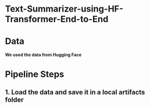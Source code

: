 # Text-Summarizer-using-HF-Transformer-End-to-End


# Data
**We used the data from Hugging Face**

# Pipeline Steps
## 1. Load the data and save it in a local artifacts folder